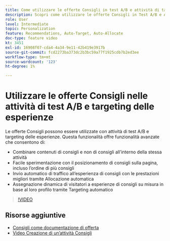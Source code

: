 ```yaml
---
title: Come utilizzare le offerte Consigli in test A/B e attività di targeting delle esperienze
description: Scopri come utilizzare le offerte Consigli in Test A/B e Attività di Targeting delle esperienze in Adobe Target.
role: User
level: Intermediate
topic: Personalization
feature: Recommendations, Auto-Target, Auto-Allocate
doc-type: feature video
kt: 3451
exl-id: 16908f07-cda4-4a34-9e11-42b419e3917b
source-git-commit: fcd2273ba373dc2b3bc59a77f1925cdb7b2ed3ee
workflow-type: tm+mt
source-wordcount: '123'
ht-degree: 1%

---
```


# Utilizzare le offerte Consigli nelle attività di test A/B e targeting delle esperienze

Le offerte Consigli possono essere utilizzate con attività di test A/B e targeting delle esperienze. Questa funzionalità offre funzionalità avanzate che consentono di:

* Combinare contenuti di consigli e non di consigli all’interno della stessa attività
* Facile sperimentazione con il posizionamento di consigli sulla pagina, incluso l’ordine di più consigli
* Invio automatico di traffico all’esperienza di consigli con le prestazioni migliori tramite Allocazione automatica
* Assegnazione dinamica di visitatori a esperienze di consigli su misura in base al loro profilo tramite Targeting automatico

>[!VIDEO](https://video.tv.adobe.com/v/28878?quality=12)

## Risorse aggiuntive

* [Consigli come documentazione di offerta](https://experienceleague.adobe.com/docs/target/using/recommendations/recommendations-as-an-offer.html?lang=en)
* [Video Creazione di un’attività Consigli](create-a-recommendations-activity.md)
